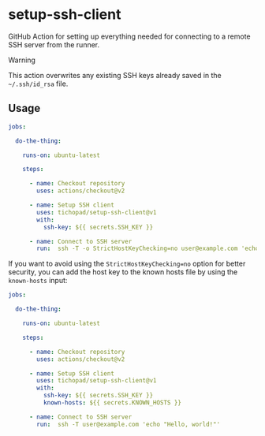 # setup-ssh-client

GitHub Action for setting up everything needed for connecting to a remote SSH server from the runner.

> [!WARNING]
>
> This action overwrites any existing SSH keys already saved in the `~/.ssh/id_rsa` file.

## Usage

```yaml
jobs:

  do-the-thing:

    runs-on: ubuntu-latest

    steps:

      - name: Checkout repository
        uses: actions/checkout@v2

      - name: Setup SSH client
        uses: tichopad/setup-ssh-client@v1
        with:
          ssh-key: ${{ secrets.SSH_KEY }}

      - name: Connect to SSH server
        run:  ssh -T -o StrictHostKeyChecking=no user@example.com 'echo "Hello, world!"'
```

If you want to avoid using the `StrictHostKeyChecking=no` option for better security, you can add the host key to the known hosts file by using the `known-hosts` input:

```yaml
jobs:

  do-the-thing:

    runs-on: ubuntu-latest

    steps:

      - name: Checkout repository
        uses: actions/checkout@v2

      - name: Setup SSH client
        uses: tichopad/setup-ssh-client@v1
        with:
          ssh-key: ${{ secrets.SSH_KEY }}
          known-hosts: ${{ secrets.KNOWN_HOSTS }}

      - name: Connect to SSH server
        run:  ssh -T user@example.com 'echo "Hello, world!"'
```